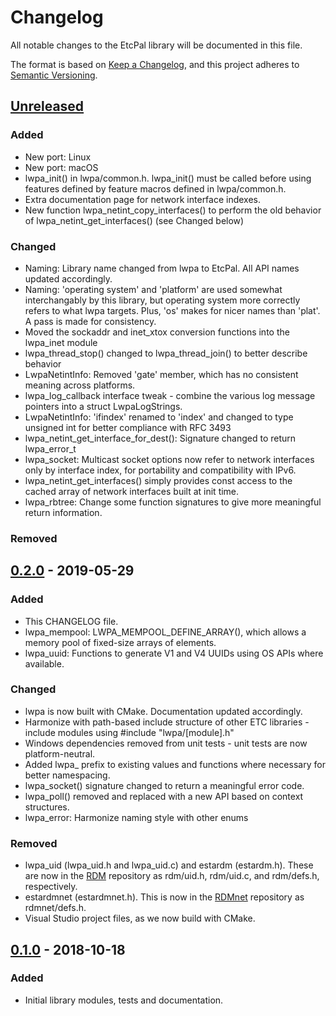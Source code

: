 # Changelog
All notable changes to the EtcPal library will be documented in this file.

The format is based on [Keep a Changelog](https://keepachangelog.com/en/1.0.0/),
and this project adheres to [Semantic Versioning](https://semver.org/spec/v2.0.0.html).

## [Unreleased]
### Added
- New port: Linux
- New port: macOS
- lwpa_init() in lwpa/common.h. lwpa_init() must be called before using features
  defined by feature macros defined in lwpa/common.h.
- Extra documentation page for network interface indexes.
- New function lwpa_netint_copy_interfaces() to perform the old behavior of
  lwpa_netint_get_interfaces() (see Changed below)

### Changed
- Naming: Library name changed from lwpa to EtcPal. All API names updated
  accordingly.
- Naming: 'operating system' and 'platform' are used somewhat interchangably by
  this library, but operating system more correctly refers to what lwpa targets.
  Plus, 'os' makes for nicer names than 'plat'. A pass is made for consistency.
- Moved the sockaddr and inet_xtox conversion functions into the lwpa_inet
  module
- lwpa_thread_stop() changed to lwpa_thread_join() to better describe behavior
- LwpaNetintInfo: Removed 'gate' member, which has no consistent meaning across
  platforms.
- lwpa_log_callback interface tweak - combine the various log message pointers
  into a struct LwpaLogStrings.
- LwpaNetintInfo: 'ifindex' renamed to 'index' and changed to type unsigned int
  for better compliance with RFC 3493
- lwpa_netint_get_interface_for_dest(): Signature changed to return lwpa_error_t
- lwpa_socket: Multicast socket options now refer to network interfaces only by
  interface index, for portability and compatibility with IPv6.
- lwpa_netint_get_interfaces() simply provides const access to the cached array
  of network interfaces built at init time.
- lwpa_rbtree: Change some function signatures to give more meaningful return
  information.

### Removed

## [0.2.0] - 2019-05-29
### Added
- This CHANGELOG file.
- lwpa_mempool: LWPA_MEMPOOL_DEFINE_ARRAY(), which allows a memory pool of
  fixed-size arrays of elements.
- lwpa_uuid: Functions to generate V1 and V4 UUIDs using OS APIs where
  available.

### Changed
- lwpa is now built with CMake. Documentation updated accordingly.
- Harmonize with path-based include structure of other ETC libraries - include
  modules using #include "lwpa/[module].h"
- Windows dependencies removed from unit tests - unit tests are now
  platform-neutral.
- Added lwpa_ prefix to existing values and functions where necessary for better
  namespacing.
- lwpa_socket() signature changed to return a meaningful error code.
- lwpa_poll() removed and replaced with a new API based on context structures.
- lwpa_error: Harmonize naming style with other enums

### Removed
- lwpa_uid (lwpa_uid.h and lwpa_uid.c) and estardm (estardm.h). These are now in
  the [RDM](https://github.com/ETCLabs/RDM) repository as rdm/uid.h, rdm/uid.c,
  and rdm/defs.h, respectively.
- estardmnet (estardmnet.h). This is now in the
  [RDMnet](https://github.com/ETCLabs/RDMnet) repository as rdmnet/defs.h.
- Visual Studio project files, as we now build with CMake.

## [0.1.0] - 2018-10-18
### Added
- Initial library modules, tests and documentation.

[Unreleased]: https://github.com/ETCLabs/lwpa/compare/master...develop
[0.2.0]: https://github.com/ETCLabs/lwpa/compare/v0.1.0...v0.2.0
[0.1.0]: https://github.com/ETCLabs/lwpa/releases/tag/v0.1.0
